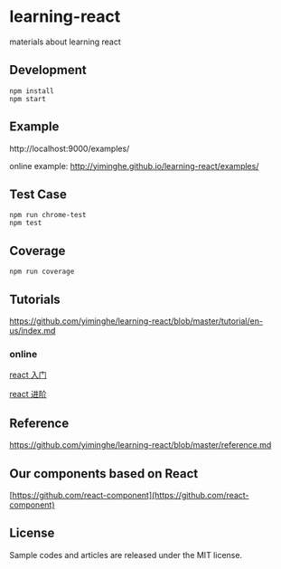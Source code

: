 # learning-react

materials about learning react

## Development

```
npm install
npm start
```

## Example

http://localhost:9000/examples/

online example: http://yiminghe.github.io/learning-react/examples/

## Test Case

```
npm run chrome-test
npm test
```

## Coverage

```
npm run coverage
```

## Tutorials

https://github.com/yiminghe/learning-react/blob/master/tutorial/en-us/index.md

### online

[react 入门](http://yiminghe.github.io/learning-react/tutorial/zh-cn/intro.html)

[react 进阶](http://yiminghe.github.io/learning-react/tutorial/zh-cn/advanced.html)

## Reference

https://github.com/yiminghe/learning-react/blob/master/reference.md

## Our components based on React

[https://github.com/react-component](https://github.com/react-component)

## License

Sample codes and articles are released under the MIT license.

